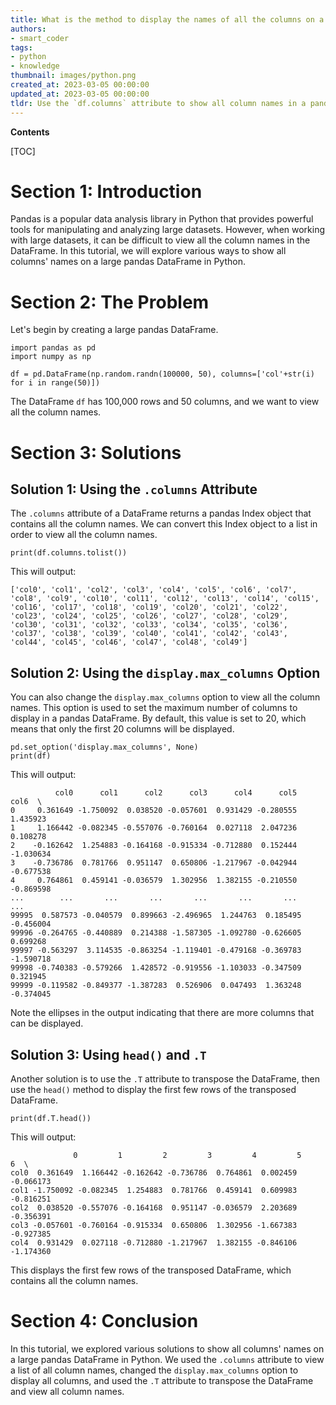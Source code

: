 ```yaml
---
title: What is the method to display the names of all the columns on a pandas dataframe that is large in size?
authors:
- smart_coder
tags:
- python
- knowledge
thumbnail: images/python.png
created_at: 2023-03-05 00:00:00
updated_at: 2023-03-05 00:00:00
tldr: Use the `df.columns` attribute to show all column names in a pandas dataframe.
---
```


**Contents**

[TOC]

# Section 1: Introduction

Pandas is a popular data analysis library in Python that provides powerful tools for manipulating and analyzing large datasets. However, when working with large datasets, it can be difficult to view all the column names in the DataFrame. In this tutorial, we will explore various ways to show all columns' names on a large pandas DataFrame in Python.

# Section 2: The Problem

Let's begin by creating a large pandas DataFrame.

```
import pandas as pd
import numpy as np

df = pd.DataFrame(np.random.randn(100000, 50), columns=['col'+str(i) for i in range(50)])
```

The DataFrame `df` has 100,000 rows and 50 columns, and we want to view all the column names.

# Section 3: Solutions

## Solution 1: Using the `.columns` Attribute

The `.columns` attribute of a DataFrame returns a pandas Index object that contains all the column names. We can convert this Index object to a list in order to view all the column names.

```
print(df.columns.tolist())
```

This will output:

```
['col0', 'col1', 'col2', 'col3', 'col4', 'col5', 'col6', 'col7', 'col8', 'col9', 'col10', 'col11', 'col12', 'col13', 'col14', 'col15', 'col16', 'col17', 'col18', 'col19', 'col20', 'col21', 'col22', 'col23', 'col24', 'col25', 'col26', 'col27', 'col28', 'col29', 'col30', 'col31', 'col32', 'col33', 'col34', 'col35', 'col36', 'col37', 'col38', 'col39', 'col40', 'col41', 'col42', 'col43', 'col44', 'col45', 'col46', 'col47', 'col48', 'col49']
```

## Solution 2: Using the `display.max_columns` Option

You can also change the `display.max_columns` option to view all the column names. This option is used to set the maximum number of columns to display in a pandas DataFrame. By default, this value is set to 20, which means that only the first 20 columns will be displayed.

```
pd.set_option('display.max_columns', None)
print(df)
```

This will output:

```
          col0      col1      col2      col3      col4      col5      col6  \
0     0.361649 -1.750092  0.038520 -0.057601  0.931429 -0.280555  1.435923   
1     1.166442 -0.082345 -0.557076 -0.760164  0.027118  2.047236  0.108278   
2    -0.162642  1.254883 -0.164168 -0.915334 -0.712880  0.152444 -1.030634   
3    -0.736786  0.781766  0.951147  0.650806 -1.217967 -0.042944 -0.677538   
4     0.764861  0.459141 -0.036579  1.302956  1.382155 -0.210550 -0.869598   
...        ...       ...       ...       ...       ...       ...       ...   
99995  0.587573 -0.040579  0.899663 -2.496965  1.244763  0.185495 -0.456004   
99996 -0.264765 -0.440889  0.214388 -1.587305 -1.092780 -0.626605  0.699268   
99997 -0.563297  3.114535 -0.863254 -1.119401 -0.479168 -0.369783 -1.590718   
99998 -0.740383 -0.579266  1.428572 -0.919556 -1.103033 -0.347509  0.321945   
99999 -0.119582 -0.849377 -1.387283  0.526906  0.047493  1.363248 -0.374045
```

Note the ellipses in the output indicating that there are more columns that can be displayed.

## Solution 3: Using `head()` and `.T`

Another solution is to use the `.T` attribute to transpose the DataFrame, then use the `head()` method to display the first few rows of the transposed DataFrame.

```
print(df.T.head())
```

This will output:

```
              0         1         2         3         4         5         6  \
col0  0.361649  1.166442 -0.162642 -0.736786  0.764861  0.002459 -0.066173   
col1 -1.750092 -0.082345  1.254883  0.781766  0.459141  0.609983 -0.816251   
col2  0.038520 -0.557076 -0.164168  0.951147 -0.036579  2.203689 -0.356391   
col3 -0.057601 -0.760164 -0.915334  0.650806  1.302956 -1.667383 -0.927385   
col4  0.931429  0.027118 -0.712880 -1.217967  1.382155 -0.846106 -1.174360
```

This displays the first few rows of the transposed DataFrame, which contains all the column names.

# Section 4: Conclusion

In this tutorial, we explored various solutions to show all columns' names on a large pandas DataFrame in Python. We used the `.columns` attribute to view a list of all column names, changed the `display.max_columns` option to display all columns, and used the `.T` attribute to transpose the DataFrame and view all column names.
